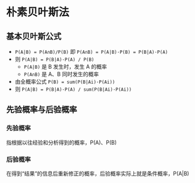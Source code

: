 # 朴素贝叶斯法

## 基本贝叶斯公式
- `P(A|B) = P(A∩B)/P(B)` 即 `P(A∩B) = P(A|B)·P(B) = P(B|A)·P(A)`
- 则 `P(A|B) = P(B|A)·P(A) / P(B)`
  - `P(A|B)` 是 B 发生时，发生 A 的概率
  - `P(A∩B)` 是 A、B 同时发生的概率
- 由全概率公式 `P(B) = sum(P(B|Ai)·P(Ai))`
- 则 `P(A|B) = P(B|A)·P(A) / sum(P(B|Ai)·P(Ai))`

## 先验概率与后验概率
### 先验概率
指根据以往经验和分析得到的概率，P(A)、P(B)

### 后验概率
在得到“结果”的信息后重新修正的概率，后验概率实际上就是条件概率，P(A|B)
